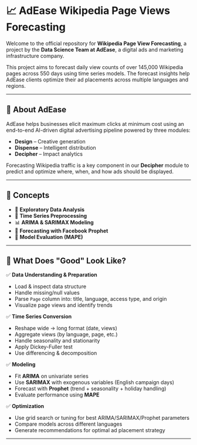 # 📈 AdEase Wikipedia Page Views Forecasting

Welcome to the official repository for **Wikipedia Page View Forecasting**, a project by the **Data Science Team at AdEase**, a digital ads and marketing infrastructure company.

This project aims to forecast daily view counts of over 145,000 Wikipedia pages across 550 days using time series models. The forecast insights help AdEase clients optimize their ad placements across multiple languages and regions.

---

## 🧠 About AdEase

AdEase helps businesses elicit maximum clicks at minimum cost using an end-to-end AI-driven digital advertising pipeline powered by three modules:

- **Design** – Creative generation
- **Dispense** – Intelligent distribution
- **Decipher** – Impact analytics

Forecasting Wikipedia traffic is a key component in our **Decipher** module to predict and optimize where, when, and how ads should be displayed.

---

## 🧪 Concepts 

- 🧹 **Exploratory Data Analysis**
- 🔁 **Time Series Preprocessing**
- 📊 **ARIMA & SARIMAX Modeling**
- 📆 **Forecasting with Facebook Prophet**
- 🧠 **Model Evaluation (MAPE)**

---

## 📌 What Does "Good" Look Like?

✅ **Data Understanding & Preparation**
- Load & inspect data structure
- Handle missing/null values
- Parse `Page` column into: title, language, access type, and origin
- Visualize page views and identify trends

✅ **Time Series Conversion**
- Reshape wide → long format (date, views)
- Aggregate views (by language, page, etc.)
- Handle seasonality and stationarity
- Apply Dickey-Fuller test
- Use differencing & decomposition

✅ **Modeling**
- Fit **ARIMA** on univariate series
- Use **SARIMAX** with exogenous variables (English campaign days)
- Forecast with **Prophet** (trend + seasonality + holiday handling)
- Evaluate performance using **MAPE**

✅ **Optimization**
- Use grid search or tuning for best ARIMA/SARIMAX/Prophet parameters
- Compare models across different languages
- Generate recommendations for optimal ad placement strategy

---


